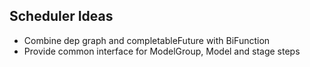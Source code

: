 ## Scheduler Ideas

- Combine dep graph and completableFuture with BiFunction
- Provide common interface for ModelGroup, Model and stage steps

